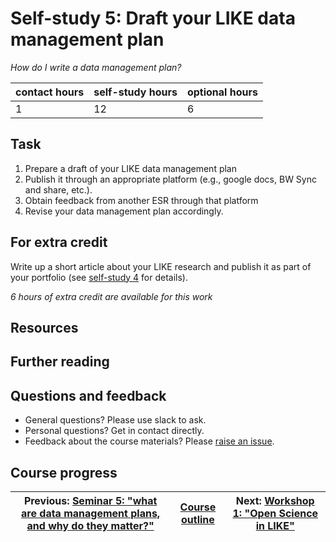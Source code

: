 # Self-study 5: Draft your LIKE data management plan
_*How do I write a data management plan?*_

| contact hours | self-study hours | optional hours |
|---|---|---|
| 1 | 12 | 6 |

## Task
1. Prepare a draft of your LIKE data management plan
2. Publish it through an appropriate platform (e.g., google docs, BW Sync and share, etc.).
3. Obtain feedback from another ESR through that platform
4. Revise your data management plan accordingly.

## For extra credit
Write up a short article about your LIKE research and publish it as part of your portfolio (see [self-study 4](../08_selfstudy4/readme.md) for details).

_6 hours of extra credit are available for this work_


## Resources

## Further reading

## Questions and feedback
- General questions? Please use slack to ask.
- Personal questions? Get in contact directly.
- Feedback about the course materials? Please [raise an issue](https://github.com/LIKE-ITN/OpenScienceTrainingCourse/issues).


## Course progress
| Previous: [Seminar 5: "what are data management plans, and why do they matter?"](../10_seminar5/readme.md) | [Course outline](../readme.md#course-outline) | Next: [Workshop 1: "Open Science in LIKE"](../12_workshop1/readme.md) |
|---|---|---|
